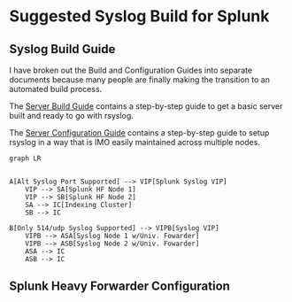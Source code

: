 # Suggested Syslog Build for Splunk

## Syslog Build Guide

I have broken out the Build and Configuration Guides into separate documents because many people are finally making the transition to an automated build process. 

The [Server Build Guide](Syslog/syslog-server-build.MD) contains a step-by-step guide to get a basic server built and ready to go with rsyslog.

The [Server Configuration Guide](Syslog/syslog-server-configure.MD) contains a step-by-step guide to setup rsyslog in a way that is IMO easily maintained across multiple nodes.

```mermaid
graph LR


A[Alt Syslog Port Supported] --> VIP[Splunk Syslog VIP]
    VIP --> SA[Splunk HF Node 1]
    VIP --> SB[Splunk HF Node 2]
    SA --> IC[Indexing Cluster]
    SB --> IC

B[Only 514/udp Syslog Supported] --> VIPB[Syslog VIP]
    VIPB --> ASA[Syslog Node 1 w/Univ. Fowarder]
    VIPB --> ASB[Syslog Node 2 w/Univ. Fowarder]
    ASA --> IC
    ASB --> IC

```





## Splunk Heavy Forwarder Configuration